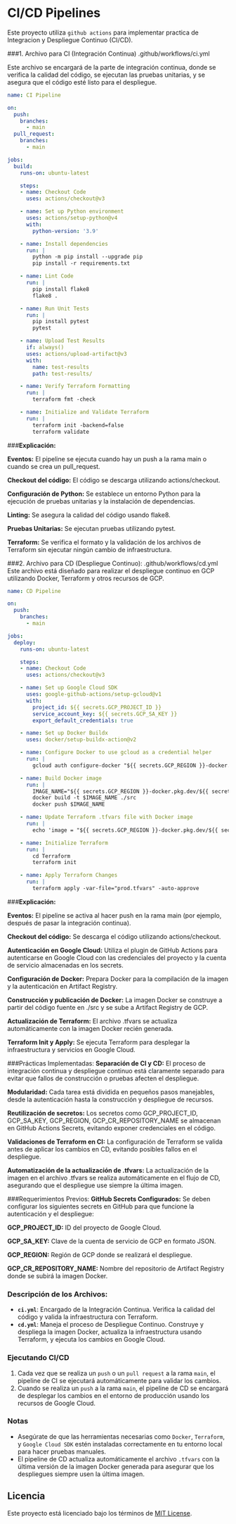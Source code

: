 # CI/CD Pipelines

Este proyecto utiliza ``github actions`` para implementar practica de Integracion y Despliegue Continuo (CI/CD).

###1. Archivo para CI (Integración Continua)
    .github/workflows/ci.yml

Este archivo se encargará de la parte de integración continua, donde se verifica la calidad del código, se ejecutan las pruebas unitarias, y se asegura que el código esté listo para el despliegue.
```yml
name: CI Pipeline

on:
  push:
    branches:
      - main
  pull_request:
    branches:
      - main

jobs:
  build:
    runs-on: ubuntu-latest

    steps:
    - name: Checkout Code
      uses: actions/checkout@v3

    - name: Set up Python environment
      uses: actions/setup-python@v4
      with:
        python-version: '3.9'

    - name: Install dependencies
      run: |
        python -m pip install --upgrade pip
        pip install -r requirements.txt

    - name: Lint Code
      run: |
        pip install flake8
        flake8 .

    - name: Run Unit Tests
      run: |
        pip install pytest
        pytest

    - name: Upload Test Results
      if: always()
      uses: actions/upload-artifact@v3
      with:
        name: test-results
        path: test-results/

    - name: Verify Terraform Formatting
      run: |
        terraform fmt -check

    - name: Initialize and Validate Terraform
      run: |
        terraform init -backend=false
        terraform validate

```
###**Explicación:**

**Eventos:** El pipeline se ejecuta cuando hay un push a la rama main o cuando se crea un pull_request.

**Checkout del código:** El código se descarga utilizando actions/checkout.

**Configuración de Python:** Se establece un entorno Python para la ejecución de pruebas unitarias y la instalación de dependencias.

**Linting:** Se asegura la calidad del código usando flake8.

**Pruebas Unitarias:** Se ejecutan pruebas utilizando pytest.

**Terraform:** Se verifica el formato y la validación de los archivos de Terraform sin ejecutar ningún cambio de infraestructura.


###2. Archivo para CD (Despliegue Continuo): 
    .github/workflows/cd.yml
Este archivo está diseñado para realizar el despliegue continuo en GCP utilizando Docker, Terraform y otros recursos de GCP.
```yml
name: CD Pipeline

on:
  push:
    branches:
      - main

jobs:
  deploy:
    runs-on: ubuntu-latest

    steps:
    - name: Checkout Code
      uses: actions/checkout@v3

    - name: Set up Google Cloud SDK
      uses: google-github-actions/setup-gcloud@v1
      with:
        project_id: ${{ secrets.GCP_PROJECT_ID }}
        service_account_key: ${{ secrets.GCP_SA_KEY }}
        export_default_credentials: true

    - name: Set up Docker Buildx
      uses: docker/setup-buildx-action@v2

    - name: Configure Docker to use gcloud as a credential helper
      run: |
        gcloud auth configure-docker "${{ secrets.GCP_REGION }}-docker.pkg.dev"

    - name: Build Docker image
      run: |
        IMAGE_NAME="${{ secrets.GCP_REGION }}-docker.pkg.dev/${{ secrets.GCP_PROJECT_ID }}/${{ secrets.GCP_CR_REPOSITORY_NAME }}/data-api:latest"
        docker build -t $IMAGE_NAME ./src
        docker push $IMAGE_NAME

    - name: Update Terraform .tfvars file with Docker image
      run: |
        echo 'image = "${{ secrets.GCP_REGION }}-docker.pkg.dev/${{ secrets.GCP_PROJECT_ID }}/${{ secrets.GCP_CR_REPOSITORY_NAME }}/data-api:latest"' >> Terraform/prod.tfvars

    - name: Initialize Terraform
      run: |
        cd Terraform
        terraform init

    - name: Apply Terraform Changes
      run: |
        terraform apply -var-file="prod.tfvars" -auto-approve

```

###**Explicación:**

**Eventos:** El pipeline se activa al hacer push en la rama main (por ejemplo, después de pasar la integración continua).

**Checkout del código:** Se descarga el código utilizando actions/checkout.

**Autenticación en Google Cloud:** Utiliza el plugin de GitHub Actions para autenticarse en Google Cloud con las credenciales del proyecto y la cuenta de servicio almacenadas en los secrets.

**Configuración de Docker:** Prepara Docker para la compilación de la imagen y la autenticación en Artifact Registry.

**Construcción y publicación de Docker:** La imagen Docker se construye a partir del código fuente en ./src y se sube a Artifact Registry de GCP.

**Actualización de Terraform:** El archivo .tfvars se actualiza automáticamente con la imagen Docker recién generada.

**Terraform Init y Apply:** Se ejecuta Terraform para desplegar la infraestructura y servicios en Google Cloud.


###Prácticas Implementadas:
**Separación de CI y CD:** El proceso de integración continua y despliegue continuo está claramente separado para evitar que fallos de construcción o pruebas afecten el despliegue.

**Modularidad:** Cada tarea está dividida en pequeños pasos manejables, desde la autenticación hasta la construcción y despliegue de recursos.

**Reutilización de secretos:** Los secretos como GCP_PROJECT_ID, GCP_SA_KEY, GCP_REGION, GCP_CR_REPOSITORY_NAME se almacenan en GitHub Actions Secrets, evitando exponer credenciales en el código.

**Validaciones de Terraform en CI:** La configuración de Terraform se valida antes de aplicar los cambios en CD, evitando posibles fallos en el despliegue.

**Automatización de la actualización de .tfvars:** La actualización de la imagen en el archivo .tfvars se realiza automáticamente en el flujo de CD, asegurando que el despliegue use siempre la última imagen.

###Requerimientos Previos:
**GitHub Secrets Configurados:** Se deben configurar los siguientes secrets en GitHub para que funcione la autenticación y el despliegue:

**GCP_PROJECT_ID:** ID del proyecto de Google Cloud.

**GCP_SA_KEY:** Clave de la cuenta de servicio de GCP en formato JSON.

**GCP_REGION:** Región de GCP donde se realizará el despliegue.

**GCP_CR_REPOSITORY_NAME:** Nombre del repositorio de Artifact Registry donde se subirá la imagen Docker.

### Descripción de los Archivos:

- **`ci.yml`**: Encargado de la Integración Continua. Verifica la calidad del código y valida la infraestructura con Terraform.
- **`cd.yml`**: Maneja el proceso de Despliegue Continuo. Construye y despliega la imagen Docker, actualiza la infraestructura usando Terraform, y ejecuta los cambios en Google Cloud.

### Ejecutando CI/CD

1. Cada vez que se realiza un `push` o un `pull request` a la rama `main`, el pipeline de CI se ejecutará automáticamente para validar los cambios.
2. Cuando se realiza un `push` a la rama `main`, el pipeline de CD se encargará de desplegar los cambios en el entorno de producción usando los recursos de Google Cloud.

### Notas

- Asegúrate de que las herramientas necesarias como `Docker`, `Terraform`, y `Google Cloud SDK` estén instaladas correctamente en tu entorno local para hacer pruebas manuales.
- El pipeline de CD actualiza automáticamente el archivo `.tfvars` con la última versión de la imagen Docker generada para asegurar que los despliegues siempre usen la última imagen.

## Licencia

Este proyecto está licenciado bajo los términos de [MIT License](LICENSE).